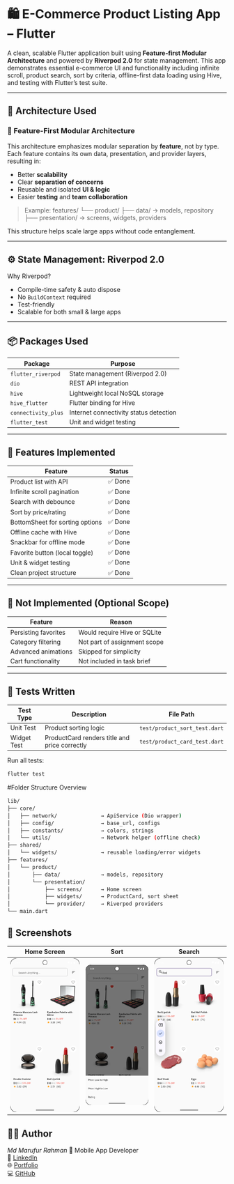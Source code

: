 # 🛍️ E-Commerce Product Listing App – Flutter

A clean, scalable Flutter application built using **Feature-first Modular Architecture** and powered by **Riverpod 2.0** for state management. This app demonstrates essential e-commerce UI and functionality including infinite scroll, product search, sort by criteria, offline-first data loading using Hive, and testing with Flutter’s test suite.

---

## 🧱 Architecture Used

### 📌 Feature-First Modular Architecture

This architecture emphasizes modular separation by **feature**, not by type. Each feature contains its own data, presentation, and provider layers, resulting in:

- Better **scalability**
- Clear **separation of concerns**
- Reusable and isolated **UI & logic**
- Easier **testing** and **team collaboration**

> Example:
features/ └── product/ ├── data/ → models, repository ├── presentation/ → screens, widgets, providers
> 
>
This structure helps scale large apps without code entanglement.

---

## ⚙️ State Management: Riverpod 2.0

Why Riverpod?

- Compile-time safety & auto dispose
- No `BuildContext` required
- Test-friendly
- Scalable for both small & large apps

---

## 📦 Packages Used

| Package            | Purpose                                      |
|--------------------|----------------------------------------------|
| `flutter_riverpod` | State management (Riverpod 2.0)              |
| `dio`              | REST API integration                         |
| `hive`             | Lightweight local NoSQL storage              |
| `hive_flutter`     | Flutter binding for Hive                     |
| `connectivity_plus`| Internet connectivity status detection       |
| `flutter_test`     | Unit and widget testing                      |

---

## 🎯 Features Implemented

| Feature                          | Status  |
|----------------------------------|---------|
| Product list with API            | ✅ Done |
| Infinite scroll pagination       | ✅ Done |
| Search with debounce             | ✅ Done |
| Sort by price/rating             | ✅ Done |
| BottomSheet for sorting options  | ✅ Done |
| Offline cache with Hive          | ✅ Done |
| Snackbar for offline mode        | ✅ Done |
| Favorite button (local toggle)   | ✅ Done |
| Unit & widget testing            | ✅ Done |
| Clean project structure          | ✅ Done |

---

## 🚧 Not Implemented (Optional Scope)

| Feature                          | Reason                        |
|----------------------------------|-------------------------------|
| Persisting favorites             | Would require Hive or SQLite |
| Category filtering               | Not part of assignment scope |
| Advanced animations              | Skipped for simplicity        |
| Cart functionality               | Not included in task brief    |

---

## 🧪 Tests Written

| Test Type   | Description                                  | File Path                    |
|-------------|----------------------------------------------|------------------------------|
| Unit Test   | Product sorting logic                        | `test/product_sort_test.dart` |
| Widget Test | ProductCard renders title and price correctly| `test/product_card_test.dart` |

Run all tests:
```bash
flutter test
```
#Folder Structure Overview
```bash
lib/
├── core/
│   ├── network/              → ApiService (Dio wrapper)
│   ├── config/               → base_url, configs
│   ├── constants/            → colors, strings
│   └── utils/                → Network helper (offline check)
├── shared/
│   └── widgets/              → reusable loading/error widgets
├── features/
│   └── product/
│       ├── data/             → models, repository
│       └── presentation/
│           ├── screens/      → Home screen
│           ├── widgets/      → ProductCard, sort sheet
│           └── provider/     → Riverpod providers
└── main.dart
```

## 📸 Screenshots

| Home Screen | Sort | Search |
|-------------|----------------|------------------|
| ![Home](/HomeScreen.png) | ![Sort](/HomeSortScreen.png) | ![Search](/SearchScreen.png) | ![Favourite](/HomeFavourite.png)


## 👨‍💻 Author

*Md Marufur Rahman*
📱 Mobile App Developer  
🔗 [LinkedIn](https://www.linkedin.com/in/dev-marufur-rahman/)  
🌐 [Portfolio](https://devmarufurrahman.xyz/)  
💻 [GitHub](https://github.com/devmarufurrahman)


